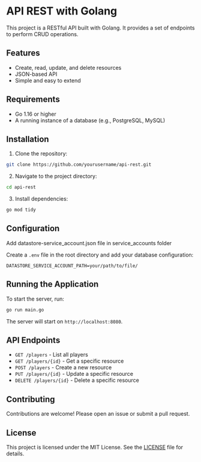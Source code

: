# API REST with Golang

This project is a RESTful API built with Golang. It provides a set of endpoints to perform CRUD operations.

## Features

- Create, read, update, and delete resources
- JSON-based API
- Simple and easy to extend

## Requirements

- Go 1.16 or higher
- A running instance of a database (e.g., PostgreSQL, MySQL)

## Installation

1. Clone the repository:
  ```sh
  git clone https://github.com/yourusername/api-rest.git
  ```
2. Navigate to the project directory:
  ```sh
  cd api-rest
  ```
3. Install dependencies:
  ```sh
  go mod tidy
  ```

## Configuration

Add datastore-service_account.json file in service_accounts folder

Create a `.env` file in the root directory and add your database configuration:
```env
DATASTORE_SERVICE_ACCOUNT_PATH=your/path/to/file/
```

## Running the Application

To start the server, run:
```sh
go run main.go
```

The server will start on `http://localhost:8080`.

## API Endpoints

- `GET /players` - List all players
- `GET /players/{id}` - Get a specific resource
- `POST /players` - Create a new resource
- `PUT /players/{id}` - Update a specific resource
- `DELETE /players/{id}` - Delete a specific resource

## Contributing

Contributions are welcome! Please open an issue or submit a pull request.

## License

This project is licensed under the MIT License. See the [LICENSE](LICENSE) file for details.